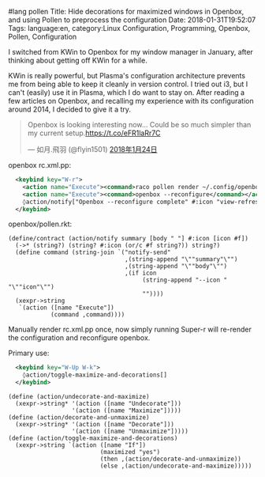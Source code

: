 #lang pollen
    Title: Hide decorations for maximized windows in Openbox, and using Pollen to preprocess the configuration
    Date: 2018-01-31T19:52:07
    Tags: language:en, category:Linux Configuration, Programming, Openbox, Pollen, Configuration

I switched from KWin to Openbox for my window manager in January, after thinking about getting off KWin for a while.

KWin is really powerful, but Plasma's configuration architecture prevents me from being able to keep it cleanly in version control. I tried out i3, but I can't (easily) use it in Plasma, which I do want to stay on. After reading a few articles on Openbox, and recalling my experience with its configuration around 2014, I decided to give it a try.

<blockquote class="twitter-tweet" data-lang="ja"><p lang="en" dir="ltr">Openbox is looking interesting now… Could be so much simpler than my current setup.<a href="https://t.co/eFR1laRr7C">https://t.co/eFR1laRr7C</a></p>&mdash; 如月.飛羽 (@flyin1501) <a href="https://twitter.com/flyin1501/status/956189883877416960?ref_src=twsrc%5Etfw">2018年1月24日</a></blockquote>

openbox rc.xml.pp:
```xml
  <keybind key="W-r">
    <action name="Execute"><command>raco pollen render ~/.config/openbox/</command></action>
    <action name="Execute"><command>openbox --reconfigure</command></action>
    ◊action/notify["Openbox --reconfigure complete" #:icon "view-refresh"]
  </keybind>
```

openbox/pollen.rkt:
```racket
(define/contract (action/notify summary [body " "] #:icon [icon #f])
  (->* (string?) (string? #:icon (or/c #f string?)) string?)
  (define command (string-join `("notify-send"
                                 ,(string-append "\""summary"\"")
                                 ,(string-append "\""body"\"")
                                 ,(if icon
                                      (string-append "--icon " "\""icon"\"")
                                      ""))))
  (xexpr->string
   `(action ([name "Execute"])
            (command ,command))))
```

Manually render rc.xml.pp once, now simply running Super-r will re-render the configuration and reconfigure openbox.

Primary use:
```xml
  <keybind key="W-Up W-k">
    ◊action/toggle-maximize-and-decorations[]
  </keybind>
```

```racket
(define (action/undecorate-and-maximize)
  (xexpr->string* '(action ([name "Undecorate"]))
                  '(action ([name "Maximize"]))))
(define (action/decorate-and-unmaximize)
  (xexpr->string* '(action ([name "Decorate"]))
                  '(action ([name "Unmaximize"]))))
(define (action/toggle-maximize-and-decorations)
  (xexpr->string `(action ([name "If"])
                          (maximized "yes")
                          (then ,(action/decorate-and-unmaximize))
                          (else ,(action/undecorate-and-maximize)))))
```
